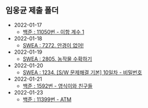 ## 임웅균 제출 폴더

- 2022-01-17
	- [백준 : 11050번 - 이항 계수 1](https://www.acmicpc.net/problem/11050)
- 2022-01-18
	- [SWEA : 7272. 안경이 없어!](https://swexpertacademy.com/main/code/problem/problemDetail.do?contestProbId=AWl0ZQ8qn7UDFAXz)
- 2022-01-19
	 - [SWEA : 2805. 농작물 수확하기](https://swexpertacademy.com/main/code/problem/problemDetail.do?contestProbId=AV7GLXqKAWYDFAXB)
- 2022-01-20
	- [SWEA : 1234. [S/W 문제해결 기본] 10일차 - 비밀번호](https://swexpertacademy.com/main/code/problem/problemDetail.do?contestProbId=AV14_DEKAJcCFAYD)
- 2022-01-21
	- [백준 : 1592번 - 영식이와 친구들](https://www.acmicpc.net/problem/1592)
- 2022-01-23
	- [백준 : 11399번 - ATM](https://www.acmicpc.net/problem/11399)
	
